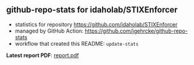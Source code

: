 ## github-repo-stats for idaholab/STIXEnforcer

- statistics for repository https://github.com/idaholab/STIXEnforcer
- managed by GitHub Action: https://github.com/jgehrcke/github-repo-stats
- workflow that created this README: `update-stats`

**Latest report PDF**: [report.pdf](https://github.com/idaholab/repository-statistics/raw/main/idaholab/STIXEnforcer/latest-report/report.pdf)

